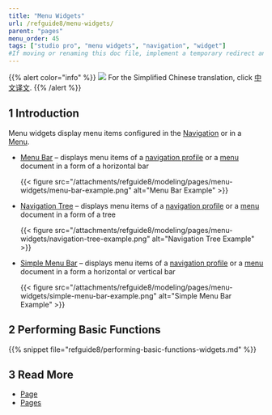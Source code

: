```yaml
---
title: "Menu Widgets"
url: /refguide8/menu-widgets/
parent: "pages"
menu_order: 45
tags: ["studio pro", "menu widgets", "navigation", "widget"]
#If moving or renaming this doc file, implement a temporary redirect and let the respective team know they should update the URL in the product. See Mapping to Products for more details.
---
```


{{% alert color="info" %}}
<img src="attachments/chinese-translation/china.png" style="display: inline-block; margin: 0" /> For the Simplified Chinese translation, click [中文译文](https://cdn.mendix.tencent-cloud.com/documentation/refguide8/menu-widgets.pdf).
{{% /alert %}}

## 1 Introduction

Menu widgets display menu items configured in the [Navigation](/refguide8/navigation/) or in a [Menu](/refguide8/menu/).

* [Menu Bar](/refguide8/menu-bar/) – displays menu items of a [navigation profile](/refguide8/navigation/#profiles) or a [menu](/refguide8/menu/) document in a form of a horizontal bar

    {{< figure src="/attachments/refguide8/modeling/pages/menu-widgets/menu-bar-example.png" alt="Menu Bar Example" >}}

* [Navigation Tree](/refguide8/navigation-tree/) – displays menu items of a [navigation profile](/refguide8/navigation/#profiles) or a [menu](/refguide8/menu/) document in a form of a tree

    {{< figure src="/attachments/refguide8/modeling/pages/menu-widgets/navigation-tree-example.png" alt="Navigation Tree Example" >}}

* [Simple Menu Bar](/refguide8/simple-menu-bar/) – displays menu items of a [navigation profile](/refguide8/navigation/#profiles) or a [menu](/refguide8/menu/) document in a form a horizontal or vertical bar 

    {{< figure src="/attachments/refguide8/modeling/pages/menu-widgets/simple-menu-bar-example.png" alt="Simple Menu Bar Example" >}}


## 2 Performing Basic Functions

{{% snippet file="refguide8/performing-basic-functions-widgets.md" %}}

## 3 Read More

* [Page](/refguide8/page/)
* [Pages](/refguide8/pages/)